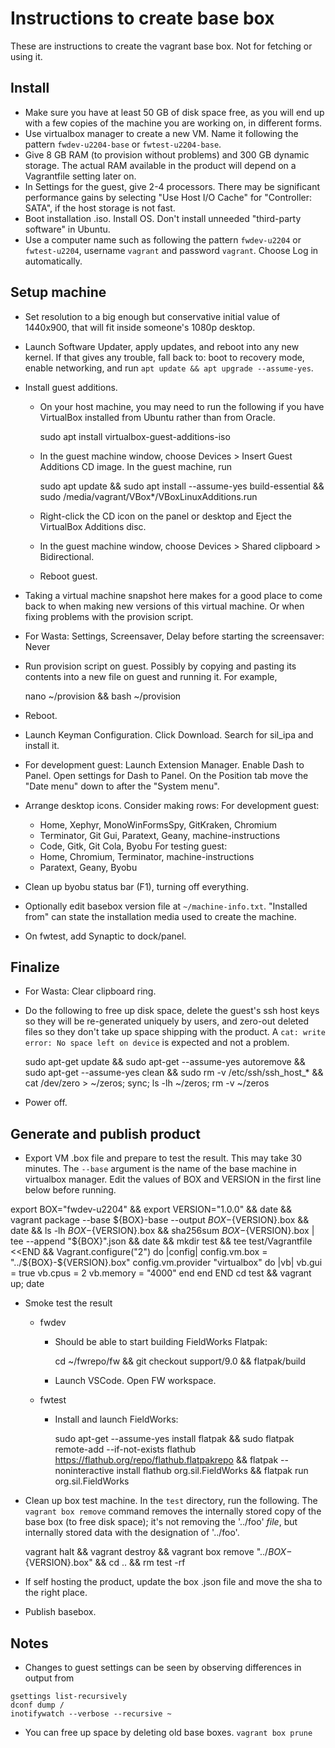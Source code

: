 # Instructions to create base box

These are instructions to create the vagrant base box. Not for fetching or
using it.

## Install

* Make sure you have at least 50 GB of disk space free, as you will end up with
  a few copies of the machine you are working on, in different forms.
* Use virtualbox manager to create a new VM. Name it following the pattern
  `fwdev-u2204-base` or `fwtest-u2204-base`.
* Give 8 GB RAM (to provision without problems) and 300 GB dynamic storage.
  The actual RAM available in the product will depend on a Vagrantfile setting
  later on.
* In Settings for the guest, give 2-4 processors. There may be significant
  performance gains by selecting "Use Host I/O Cache" for "Controller: SATA",
  if the host storage is not fast.
* Boot installation .iso. Install OS. Don't install unneeded
  "third-party software" in Ubuntu.
* Use a computer name such as following the pattern `fwdev-u2204` or
  `fwtest-u2204`, username `vagrant` and password `vagrant`. Choose Log in
  automatically.

## Setup machine

* Set resolution to a big enough but conservative initial value of 1440x900,
  that will fit inside someone's 1080p desktop.

* Launch Software Updater, apply updates, and reboot into any new kernel. If
  that gives any trouble, fall back to: boot to recovery mode, enable
  networking, and run `apt update && apt upgrade --assume-yes`.

* Install guest additions.

  * On your host machine, you may need to run the following if you have
    VirtualBox installed from Ubuntu rather than from Oracle.

    sudo apt install virtualbox-guest-additions-iso

  * In the guest machine window, choose Devices > Insert Guest Additions CD
    image. In the guest machine, run

    sudo apt update &&
      sudo apt install --assume-yes build-essential &&
      sudo /media/vagrant/VBox*/VBoxLinuxAdditions.run

  * Right-click the CD icon on the panel or desktop and Eject the
    VirtualBox Additions disc.

  * In the guest machine window, choose Devices > Shared clipboard >
    Bidirectional.

  * Reboot guest.

* Taking a virtual machine snapshot here makes for a good place to come back to
  when making new versions of this virtual machine. Or when fixing problems with
  the provision script.

* For Wasta: Settings, Screensaver, Delay before starting the screensaver: Never

* Run provision script on guest. Possibly by copying and pasting its contents
  into a new file on guest and running it. For example,

  nano ~/provision && bash ~/provision

* Reboot.

* Launch Keyman Configuration. Click Download. Search for sil_ipa and
  install it.

* For development guest: Launch Extension Manager. Enable Dash to Panel. Open
  settings for Dash to Panel. On the Position tab move the "Date menu" down to
  after the "System menu".

* Arrange desktop icons. Consider making rows:
  For development guest:
    - Home, Xephyr, MonoWinFormsSpy, GitKraken, Chromium
    - Terminator, Git Gui, Paratext, Geany, machine-instructions
    - Code, Gitk, Git Cola, Byobu
  For testing guest:
    - Home, Chromium, Terminator, machine-instructions
    - Paratext, Geany, Byobu

* Clean up byobu status bar (F1), turning off everything.

* Optionally edit basebox version file at `~/machine-info.txt`.
  "Installed from" can state the installation media used to create the machine.

* On fwtest, add Synaptic to dock/panel.

## Finalize

* For Wasta: Clear clipboard ring.

* Do the following to free up disk space, delete the guest's ssh host keys so
  they will be re-generated uniquely by users, and zero-out deleted files so
  they don't take up space shipping with the product.
  A `cat: write error: No space left on device` is expected and not a problem.

  sudo apt-get update &&
    sudo apt-get --assume-yes autoremove &&
    sudo apt-get --assume-yes clean &&
    sudo rm -v /etc/ssh/ssh_host_* &&
    cat /dev/zero > ~/zeros; sync; ls -lh ~/zeros; rm -v ~/zeros

* Power off.

## Generate and publish product

* Export VM .box file and prepare to test the result. This may take 30 minutes.
  The `--base` argument is the name of the base machine in virtualbox manager.
  Edit the values of BOX and VERSION in the first line below before running.

export BOX="fwdev-u2204" && export VERSION="1.0.0" &&
  date && vagrant package --base ${BOX}-base --output ${BOX}-${VERSION}.box &&
  date && ls -lh ${BOX}-${VERSION}.box &&
  sha256sum ${BOX}-${VERSION}.box | tee --append "${BOX}".json &&
  date && mkdir test && tee test/Vagrantfile <<END &&
Vagrant.configure("2") do |config|
  config.vm.box = "../${BOX}-${VERSION}.box"
  config.vm.provider "virtualbox" do |vb|
    vb.gui = true
    vb.cpus = 2
    vb.memory = "4000"
  end
end
END
  cd test &&
  vagrant up; date

* Smoke test the result

  - fwdev

    - Should be able to start building FieldWorks Flatpak:

        cd ~/fwrepo/fw &&
          git checkout support/9.0 &&
          flatpak/build

    - Launch VSCode. Open FW workspace.

  - fwtest

    - Install and launch FieldWorks:

        sudo apt-get --assume-yes install flatpak &&
          sudo flatpak remote-add --if-not-exists flathub \
            https://flathub.org/repo/flathub.flatpakrepo &&
          flatpak --noninteractive install flathub org.sil.FieldWorks &&
          flatpak run org.sil.FieldWorks

* Clean up box test machine. In the `test` directory, run the following.
  The `vagrant box remove` command removes the internally stored copy of the
  base box (to free disk space); it's not removing the '../foo' _file_, but
  internally stored data with the designation of '../foo'.

  vagrant halt &&
    vagrant destroy &&
    vagrant box remove "../${BOX}-${VERSION}.box" &&
    cd .. &&
    rm test -rf

* If self hosting the product, update the box .json file and move the sha to
  the right place.

* Publish basebox.

## Notes

* Changes to guest settings can be seen by observing differences in output from
```
gsettings list-recursively
dconf dump /
inotifywatch --verbose --recursive ~
```

* You can free up space by deleting old base boxes. `vagrant box prune`

